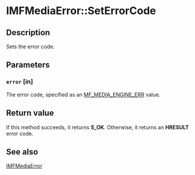 # IMFMediaError::SetErrorCode

## Description

Sets the error code.

## Parameters

### `error` [in]

The error code, specified as an [MF_MEDIA_ENGINE_ERR](https://learn.microsoft.com/windows/desktop/api/mfmediaengine/ne-mfmediaengine-mf_media_engine_err) value.

## Return value

If this method succeeds, it returns **S_OK**. Otherwise, it returns an **HRESULT** error code.

## See also

[IMFMediaError](https://learn.microsoft.com/windows/desktop/api/mfmediaengine/nn-mfmediaengine-imfmediaerror)